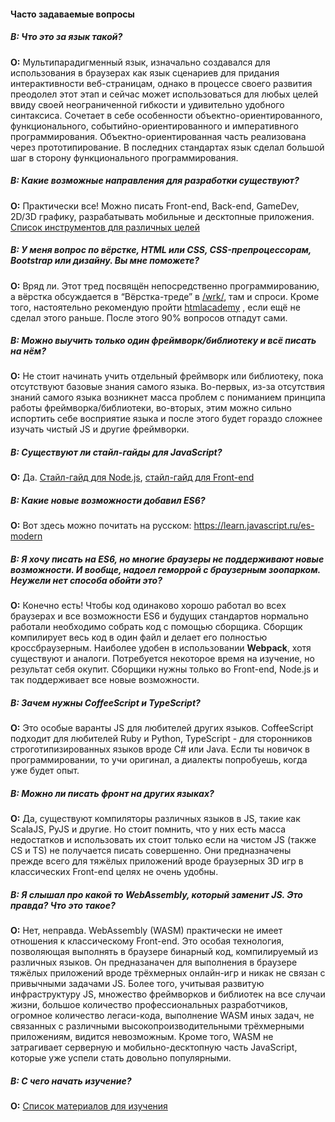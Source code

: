#### Часто задаваемые вопросы

##### **В:** Что это за язык такой?
**О:**  Мультипарадигменный язык, изначально создавался для использования в браузерах как язык сценариев для придания интерактивности веб-страницам, однако в процессе своего развития преодолел этот этап и сейчас может использоваться для любых целей ввиду своей неограниченной гибкости и удивительно удобного синтаксиса. Сочетает в себе особенности объектно-ориентированного, функционального, событийно-ориентированного и императивного программирования. Объектно-ориентированная часть реализована через прототипирование. В последних стандартах язык сделал большой шаг в сторону функционального программирования.

##### **В:** Какие возможные направления для разработки существуют?
**О:** Практически все! Можно писать Front-end, Back-end, GameDev, 2D/3D графику, разрабатывать мобильные и десктопные приложения. [Список инструментов для различных целей](https://github.com/xxxwww/js-thread/blob/master/Wiki/tools.md)

##### **В:** У меня вопрос по вёрстке, HTML или CSS, CSS-препроцессорам, Bootstrap или дизайну. Вы мне поможете?
**О:** Вряд ли. Этот тред посвящён непосредственно программированию, а вёрстка обсуждается в “Вёрстка-треде” в [/wrk/](http://2ch.hk/wrk/), там и спроси. Кроме того, настоятельно рекомендую пройти [htmlacademy](https://htmlacademy.ru/) , если ещё не сделал этого раньше. После этого 90% вопросов отпадут сами.

##### **В:** Можно выучить только один фреймворк/библиотеку и всё писать на нём?
**О:** Не стоит начинать учить отдельный фреймворк или библиотеку, пока отсутствуют базовые знания самого языка. Во-первых, из-за отсутствия знаний самого языка возникнет масса проблем с пониманием принципа работы фреймворка/библиотеки, во-вторых, этим можно сильно испортить себе восприятие языка и после этого будет гораздо сложнее изучать чистый JS и другие фреймворки.

##### **В:** Существуют ли стайл-гайды для JavaScript?
**О:** Да.
[Стайл-гайд для Node.js](https://github.com/felixge/node-style-guide), 
[стайл-гайд для Front-end](http://www.w3schools.com/js/js_conventions.asp)


##### **В:** Какие новые возможности добавил ES6?
**О:** Вот здесь можно почитать на русском: https://learn.javascript.ru/es-modern

##### **В:** Я хочу писать на ES6, но многие браузеры не поддерживают новые возможности. И вообще, надоел геморрой с браузерным зоопарком. Неужели нет способа обойти это?
**О:** Конечно есть! Чтобы код одинаково хорошо работал во всех браузерах и все возможности ES6 и будущих стандартов нормально работали необходимо собрать код с помощью сборщика. Сборщик компилирует весь код в один файл и делает его полностью кроссбраузерным. Наиболее удобен в использовании **Webpack**,  хотя существуют и аналоги. Потребуется некоторое время на изучение, но результат себя окупит. Сборщики нужны только во Front-end, Node.js и так поддерживает все новые возможности.

##### **В:** Зачем нужны CoffeeScript и TypeScript?
**О:** Это особые варанты JS для любителей других языков. CoffeeScript подходит для любителей Ruby и Python, TypeScript - для сторонников строготипизированных языков вроде C# или Java. Если ты новичок в программировании, то учи оригинал, а диалекты попробуешь, когда уже будет опыт.


##### **В:** Можно ли писать фронт на других языках?
**О:** Да, существуют компиляторы различных языков в JS, такие как ScalaJS, PyJS и другие. Но стоит помнить, что у них есть масса недостатков и использовать их стоит только если на чистом JS (также CS и TS) не получается писать совершенно. Они предназначены прежде всего для тяжёлых приложений вроде браузерных 3D игр в классических Front-end целях не очень удобны.

##### **В:** Я слышал про какой то WebAssembly, который заменит JS. Это правда? Что это такое?
**О:** Нет, неправда. WebAssembly (WASM) практически не имеет отношения к классическому Front-end. Это особая технология, позволяющая выполнять в браузере бинарный код, компилируемый из различных языков. Он предназаначен для выполнения в браузере тяжёлых приложений вроде трёхмерных онлайн-игр и никак не связан с привычными задачами JS. Более того, учитывая развитую инфраструктуру JS, множество фреймворков и библиотек на все случаи жизни, большое количество профессиональных разработчиков, огромное количество легаси-кода, выполнение WASM иных задач, не связанных с различными высокопроизводительными трёхмерными приложениям, видится невозможным. Кроме того, WASM не затрагивает серверную и мобильно-десктопную часть JavaScript, которые уже успели стать довольно популярными.

##### **В:** С чего начать изучение?
**О:** [Список материалов для изучения](https://github.com/xxxwww/js-thread/blob/master/Wiki/learn.md)
